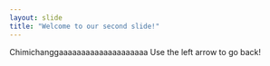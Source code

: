 ```yaml
---
layout: slide
title: "Welcome to our second slide!"
---
```

Chimichanggaaaaaaaaaaaaaaaaaaaa
Use the left arrow to go back!
